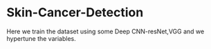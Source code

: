 # Skin-Cancer-Detection

Here we train the dataset using some Deep CNN-resNet,VGG and we hypertune the variables.
